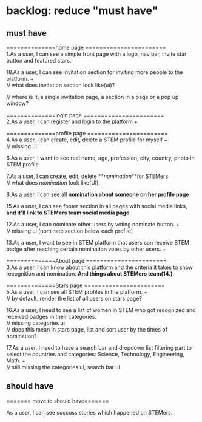# backlog: reduce "must have"

## must have

==============home page =======================  
1.As a user, I can see a simple front page with a logo, nav bar, invite star button and featured stars.  

18.As a user, I can see invitation section for inviting more people to the platform. +  
// what does invitation section look like(ui)?  

// where is it, a single invitation page, a section in a page or a pop up window?  

==============login page =======================  
2.As a user, I can register and login to the platform +  

==============profile page =======================  
4.As a user, I can create, edit, delete a STEM profile for myself +  
// missing ui

6.As a user, I want to see real name, age, profession, city, country, photo in STEM profile  

7.As a user, I can create, edit, delete  **_nomination_**for STEMers  
// what does _nomination_ look like(UI),

8.As a user, I can see all  __nomination about someone on her profile page__

15.As a user, I can see footer section in all pages with social media links, __and it'll link to STEMers team social media page__  

12.As a user, I can nominate other users by voting nominate button. +  
// missing ui (nominate section below each profile)

13.As a user, I want to see in STEM platform that users can receive STEM badge after reaching certain nomination votes by other users. +

==============About page =======================  
3.As a user, I can know about this platform and the criteria it takes to show recognition and nomination. __And things about STEMers team(14.)__.  

==============Stars page =======================  
5.As a user, I can see all STEM profiles in the platform. +  
// by default, render the list of all users on stars page?

16.As a user, I need to see a list of women in STEM who got recognized and received badges in their categories.  
// missing categories ui  
// does this mean in stars page, list and sort user by the times of nomination?

17.As a user, I need to have a search bar and dropdown list filtering part to select the countries and categories: Science, Technology, Engineering, Math. +  
// still missing the categories ui, search bar ui  

## should have

======= move to should have=======  

As a user, I can see succuss stories which happened on STEMers.
